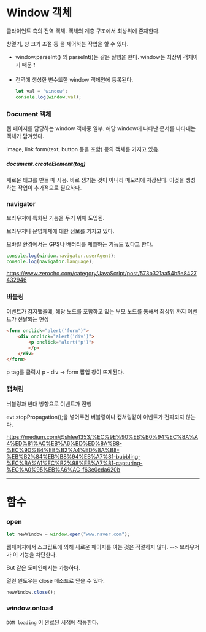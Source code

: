 # Window 객체

클라이언트 측의 전역 객체. 객체의 계층 구조에서 최상위에 존재한다.

창열기, 창 크기 조절 등 을 제어하는 작업을 할 수 있다.

- window.parseInt() 와 parseInt()는 같은 실행을 한다. window는 최상위 객체이기 때문 :exclamation:

- 전역에 생성한 변수또한 window 객체안에 등록된다.

  ```javascript
  let val = "window";
  console.log(window.val);
  ```


### Document 객체

웹 페이지를 담당하는 window 객체중 일부. 해당 window에 나타난 문서를 나타내는 객체가 담겨있다.

image, link form(text, button 등을 포함) 등의 객체를 가지고 있음.

##### document.createElement(tag)

새로운 태그를 만들 때 사용. 바로 생기는 것이 아니라 메모리에 저장된다. 이것을 생성하는 작업이 추가적으로 필요하다.



### navigator

브라우저에 특화된 기능을 두기 위해 도입됨.

브라우저나 운영체제에 대한 정보를 가지고 있다.

모바일 환경에서는 GPS나 배터리를 체크하는 기능도 있다고 한다.

```javascript
console.log(window.navigator.userAgent);
console.log(navigator.language);
```



https://www.zerocho.com/category/JavaScript/post/573b321aa54b5e8427432946



### 버블링

이벤트가 감지됐을떄, 해당 노드를 포함하고 있는 부모 노드를 통해서 최상위 까지 이벤트가 전달되는 현상

```html
<form onclick="alert('form')">
    <div onclick="alert('div')">
        <p onclick="alert('p')">
        </p>
    </div>
</form>
```

p tag를 클릭시 p - div -> form 팝업 창이 뜨게된다.

### 캡쳐링

버블링과 반대 방향으로 이벤트가 진행

evt.stopPropagation();을 넣어주면 버블링이나 캡쳐링같이 이벤트가 전파되지 않는다.

https://medium.com/@shlee1353/%EC%9E%90%EB%B0%94%EC%8A%A4%ED%81%AC%EB%A6%BD%ED%8A%B8-%EC%9D%B4%EB%B2%A4%ED%8A%B8-%EB%B2%84%EB%B8%94%EB%A7%81-bubbling-%EC%BA%A1%EC%B2%98%EB%A7%81-capturing-%EC%A0%95%EB%A6%AC-f63e0cda620b





---

# 함수

### open

``` javascript
let newWindow = window.open("www.naver.com");
```

웹페이지에서 스크립트에 의해 새로운 페이지를 여는 것은 적절하지 않다. --> 브라우저가 이 기능을 차단한다.

But 같은 도메인에서는 가능하다.

열린 윈도우는 close 메소드로 닫을 수 있다.

``` javascript
newWindow.close();
```



### window.onload

`DOM loading` 이 완료된 시점에 작동한다.

